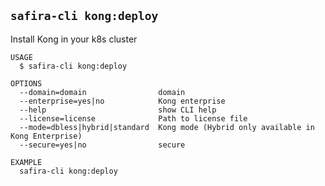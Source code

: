 <!-- order:16 -->
<!-- PLEASE! Don't edit this file, auto generated! -->

## `safira-cli kong:deploy`

Install Kong in your k8s cluster

```
USAGE
  $ safira-cli kong:deploy

OPTIONS
  --domain=domain                domain
  --enterprise=yes|no            Kong enterprise
  --help                         show CLI help
  --license=license              Path to license file
  --mode=dbless|hybrid|standard  Kong mode (Hybrid only available in Kong Enterprise)
  --secure=yes|no                secure

EXAMPLE
  safira-cli kong:deploy
```
